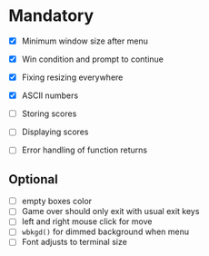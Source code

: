 # Mandatory

- [X] Minimum window size after menu
- [X] Win condition and prompt to continue
- [X] Fixing resizing everywhere
- [X] ASCII numbers
- [ ] Storing scores
- [ ] Displaying scores
- [ ] Error handling of function returns


## Optional

- [ ] empty boxes color
- [ ] Game over should only exit with usual exit keys
- [ ] left and right mouse click for move
- [ ] `wbkgd()` for dimmed background when menu
- [ ] Font adjusts to terminal size
